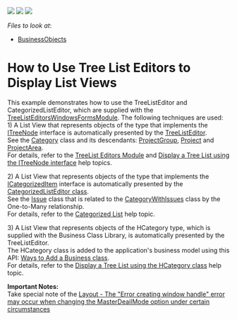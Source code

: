 <!-- default badges list -->
![](https://img.shields.io/endpoint?url=https://codecentral.devexpress.com/api/v1/VersionRange/128594891/22.2.6%2B)
[![](https://img.shields.io/badge/Open_in_DevExpress_Support_Center-FF7200?style=flat-square&logo=DevExpress&logoColor=white)](https://supportcenter.devexpress.com/ticket/details/E1125)
[![](https://img.shields.io/badge/📖_How_to_use_DevExpress_Examples-e9f6fc?style=flat-square)](https://docs.devexpress.com/GeneralInformation/403183)
<!-- default badges end -->
<!-- default file list -->
*Files to look at*:

* [BusinessObjects](./CS/EFCore/UseTreeListEF/UseTreeListEF.Module/BusinessObjects/)
<!-- default file list end -->
# How to Use Tree List Editors to Display List Views


This example demonstrates how to use the TreeListEditor and CategorizedListEditor, which are supplied with the [TreeListEditorsWindowsFormsModule](https://docs.devexpress.com/eXpressAppFramework/DevExpress.ExpressApp.TreeListEditors.Win.TreeListEditorsWindowsFormsModule). The following techniques are used: 1) A List View that represents objects of the type that implements the [ITreeNode](https://docs.devexpress.com/eXpressAppFramework/DevExpress.Persistent.Base.General.ITreeNode) interface is automatically presented by the [TreeListEditor](https://docs.devexpress.com/eXpressAppFramework/DevExpress.ExpressApp.TreeListEditors.Win.TreeListEditor).<br />
See the [Category](./CS/EFCore/UseTreeListEF/UseTreeListEF.Module/BusinessObjects/Category.cs) class and its descendants: [ProjectGroup](./CS/EFCore/UseTreeListEF/UseTreeListEF.Module/BusinessObjects/ProjectGroup.cs), [Project](./CS/EFCore/UseTreeListEF/UseTreeListEF.Module/BusinessObjects/Project.cs) and [ProjectArea](./CS/EFCore/UseTreeListEF/UseTreeListEF.Module/BusinessObjects/ProjectArea.cs).<br />
For details, refer to the [TreeList Editors Module](https://docs.devexpress.com/eXpressAppFramework/112836/application-shell-and-base-infrastructure/tree-list-editors/tree-list-editors-module-overview) and [Display a Tree List using the ITreeNode interface](https://docs.devexpress.com/eXpressAppFramework/112837/application-shell-and-base-infrastructure/tree-list-editors/display-a-tree-list-using-the-tree-node-interface) help topics.</p><p>2) A List View that represents objects of the type that implements the [ICategorizedItem](https://docs.devexpress.com/eXpressAppFramework/DevExpress.Persistent.Base.General.ICategorizedItem) interface is automatically presented by the [CategorizedListEditor class](https://docs.devexpress.com/eXpressAppFramework/DevExpress.ExpressApp.TreeListEditors.Win.CategorizedListEditor).<br />
See the [Issue](./CS/EFCore/UseTreeListEF/UseTreeListEF.Module/BusinessObjects/Issue.cs) class that is related to the [CategoryWithIssues](./CS/EFCore/UseTreeListEF/UseTreeListEF.Module/BusinessObjects/CategoryWithIssues.cs)  class by the One-to-Many relationship.<br />
For details, refer to the [Categorized List](https://docs.devexpress.com/eXpressAppFramework/112838/application-shell-and-base-infrastructure/tree-list-editors/categorized-list) help topic.</p><p>3) A List View that represents objects of the HCategory type, which is supplied with the Business Class Library, is automatically presented by the TreeListEditor.<br />
The HCategory class is added to the application's business model using this API: [Ways to Add a Business class](https://docs.devexpress.com/eXpressAppFramework/112847/business-model-design-orm/ways-to-add-a-business-class).<br />
For details, refer to the [Display a Tree List using the HCategory class](https://docs.devexpress.com/eXpressAppFramework/112839/application-shell-and-base-infrastructure/tree-list-editors/display-a-tree-list-using-the-category-class) help topic.</p><p><strong>I</strong><strong>mportant Notes:</strong><br />
Take special note of the <a href="https://www.devexpress.com/Support/Center/p/B181657">Layout - The "Error creating window handle" error may occur when changing the MasterDeailMode option under certain circumstances</a></p>

<br/>


